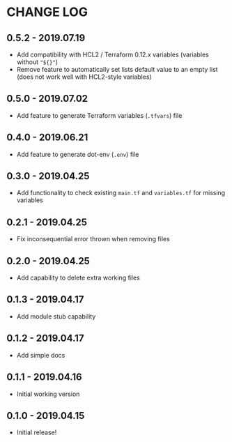 # CHANGE LOG

## 0.5.2 - 2019.07.19

* Add compatibility with HCL2 / Terraform 0.12.x variables (variables without `"${}"`)
* Remove feature to automatically set lists default value to an empty list (does not work well with HCL2-style variables)

## 0.5.0 - 2019.07.02

* Add feature to generate Terraform variables (`.tfvars`) file

## 0.4.0 - 2019.06.21

* Add feature to generate dot-env (`.env`) file

## 0.3.0 - 2019.04.25

* Add functionality to check existing `main.tf` and `variables.tf` for missing variables

## 0.2.1 - 2019.04.25

* Fix inconsequential error thrown when removing files

## 0.2.0 - 2019.04.25

* Add capability to delete extra working files

## 0.1.3 - 2019.04.17

* Add module stub capability

## 0.1.2 - 2019.04.17

* Add simple docs

## 0.1.1 - 2019.04.16

* Initial working version

## 0.1.0 - 2019.04.15

* Initial release!
